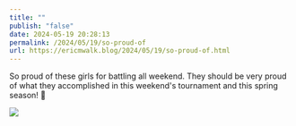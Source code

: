 ```yaml
---
title: ""
publish: "false"
date: 2024-05-19 20:28:13
permalink: /2024/05/19/so-proud-of
url: https://ericmwalk.blog/2024/05/19/so-proud-of.html
---
```


So proud of these girls for battling all weekend. They should be very proud of what they accomplished in this weekend's tournament and this spring season! 🏒

![](https://ericmwalk.blog/uploads/2024/iceedge2024-3rdplace-4.jpeg)